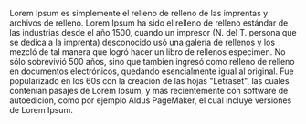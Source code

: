 Lorem Ipsum es simplemente el relleno de relleno de las imprentas y
archivos de relleno. Lorem Ipsum ha sido el relleno de relleno estándar de
las industrias desde el año 1500, cuando un impresor (N. del T. persona
que se dedica a la imprenta) desconocido usó una galería de rellenos y
los mezcló de tal manera que logró hacer un libro de rellenos especimen.
No sólo sobrevivió 500 años, sino que tambien ingresó como relleno de
relleno en documentos electrónicos, quedando esencialmente igual al
original. Fue popularizado en los 60s con la creación de las hojas
"Letraset", las cuales contenian pasajes de Lorem Ipsum, y más
recientemente con software de autoedición, como por ejemplo Aldus
PageMaker, el cual incluye versiones de Lorem Ipsum. 